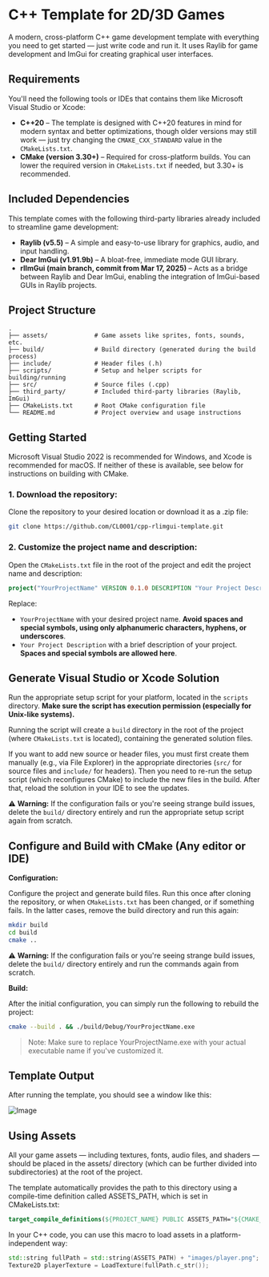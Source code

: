 # C++ Template for 2D/3D Games

A modern, cross-platform C++ game development template with everything you need to get started — just write code and run it. It uses Raylib for game development and ImGui for creating graphical user interfaces. 

## Requirements
You'll need the following tools or IDEs that contains them like Microsoft Visual Studio or Xcode:

- **C++20** – The template is designed with C++20 features in mind for modern syntax and better optimizations, though older versions may still work — just try changing the `CMAKE_CXX_STANDARD` value in the `CMakeLists.txt`.
- **CMake (version 3.30+)** – Required for cross-platform builds. You can lower the required version in `CMakeLists.txt` if needed, but 3.30+ is recommended.


## Included Dependencies
This template comes with the following third-party libraries already included to streamline game development:
- **Raylib (v5.5)** – A simple and easy-to-use library for graphics, audio, and input handling.
- **Dear ImGui (v1.91.9b)** – A bloat-free, immediate mode GUI library.
- **rlImGui (main branch, commit from Mar 17, 2025)** – Acts as a bridge between Raylib and Dear ImGui, enabling the integration of ImGui-based GUIs in Raylib projects.


## Project Structure
```
.
├── assets/             # Game assets like sprites, fonts, sounds, etc.
├── build/              # Build directory (generated during the build process)
├── include/            # Header files (.h)
├── scripts/            # Setup and helper scripts for building/running
├── src/                # Source files (.cpp)
├── third_party/        # Included third-party libraries (Raylib, ImGui)
├── CMakeLists.txt      # Root CMake configuration file
└── README.md           # Project overview and usage instructions
```


## Getting Started
Microsoft Visual Studio 2022 is recommended for Windows, and Xcode is recommended for macOS. If neither of these is available, see below for instructions on building with CMake.

### 1. Download the repository:
Clone the repository to your desired location or download it as a .zip file:

```bash
git clone https://github.com/CL0001/cpp-rlimgui-template.git
```

### 2. Customize the project name and description:
Open the `CMakeLists.txt` file in the root of the project and edit the project name and description:

```cmake
project("YourProjectName" VERSION 0.1.0 DESCRIPTION "Your Project Description" LANGUAGES CXX)
```

Replace:
- `YourProjectName` with your desired project name. **Avoid spaces and special symbols, using only alphanumeric characters, hyphens, or underscores**.
- `Your Project Description` with a brief description of your project. **Spaces and special symbols are allowed here**.


## Generate Visual Studio or Xcode Solution
Run the appropriate setup script for your platform, located in the `scripts` directory. **Make sure the script has execution permission (especially for Unix-like systems).**

Running the script will create a `build` directory in the root of the project (where `CMakeLists.txt` is located), containing the generated solution files.

If you want to add new source or header files, you must first create them manually (e.g., via File Explorer) in the appropriate directories (`src/` for source files and `include/` for headers).
Then you need to re-run the setup script (which reconfigures CMake) to include the new files in the build. After that, reload the solution in your IDE to see the updates.

⚠️ **Warning:** If the configuration fails or you're seeing strange build issues, delete the `build/` directory entirely and run the appropriate setup script again from scratch.

## Configure and Build with CMake (Any editor or IDE)
**Configuration:**

Configure the project and generate build files. Run this once after cloning the repository, or when `CMakeLists.txt` has been changed, or if something fails. In the latter cases, remove the build directory and run this again:
```bash
mkdir build
cd build
cmake ..
```

⚠️ **Warning:** If the configuration fails or you're seeing strange build issues, delete the `build/` directory entirely and run the commands again from scratch.

**Build:**

After the initial configuration, you can simply run the following to rebuild the project:
```bash
cmake --build . && ./build/Debug/YourProjectName.exe
```

> Note: Make sure to replace YourProjectName.exe with your actual executable name if you've customized it.

## Template Output
After running the template, you should see a window like this:

![Image](https://github.com/user-attachments/assets/89b56cf9-fba1-4f6f-92ae-37dcfba9862a)

## Using Assets
All your game assets — including textures, fonts, audio files, and shaders — should be placed in the assets/ directory (which can be further divided into subdirectories) at the root of the project.

The template automatically provides the path to this directory using a compile-time definition called ASSETS_PATH, which is set in CMakeLists.txt:
```cmake
target_compile_definitions(${PROJECT_NAME} PUBLIC ASSETS_PATH="${CMAKE_SOURCE_DIR}/assets/")
```

In your C++ code, you can use this macro to load assets in a platform-independent way:
```cpp
std::string fullPath = std::string(ASSETS_PATH) + "images/player.png";
Texture2D playerTexture = LoadTexture(fullPath.c_str());
```

